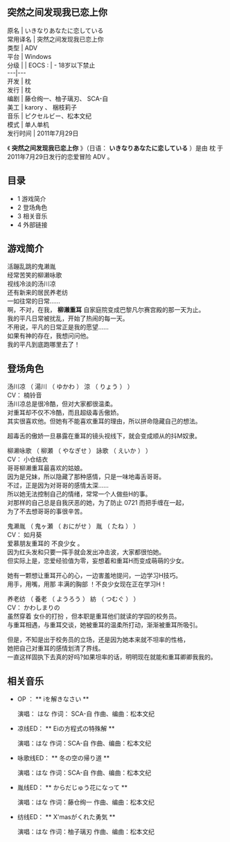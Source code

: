 突然之间发现我已恋上你  
---  
原名  |  いきなりあなたに恋している   
常用译名  |  突然之间发现我已恋上你   
类型  |  ADV   
平台  |  Windows   
分级  |  |  EOCS  :  |  \- 18岁以下禁止   
---|---  
开发  |  枕   
发行  |  枕   
编剧  |  藤仓绚一、柚子璃刃、  SCA-自   
美工  |  karory  、  梱枝莉子   
音乐  |  ピクセルビー、松本文纪   
模式  |  单人单机   
发行时间  |  2011年7月29日   
  
《 **突然之间发现我已恋上你** 》（日语：  **いきなりあなたに恋している** ）是由  枕  于2011年7月29日发行的恋爱冒险  ADV  。

##  目录

  * 1  游戏简介 
  * 2  登场角色 
  * 3  相关音乐 
  * 4  外部链接 

##  游戏简介

活蹦乱跳的鬼濑胤  
经常苦笑的柳濑咏歌  
视线冷淡的汤川凉  
还有新来的居民养老纺  
一如往常的日常……  
啊，不对，在我， **柳濑重耳** 自家庭院变成巴黎凡尔赛宫殿的那一天为止。  
我的平凡日常被扰乱，开始了热闹的每一天。  
不用说，平凡的日常正是我的愿望……  
如果有神的存在，我想问问他。  
我的平凡到底跑哪里去了！

##  登场角色

汤川凉  （  湯川  （  ゆかわ  ）  涼  （  りょう  ）  ）  
CV：  楠铃音  
汤川凉总是很冷酷，但对大家都很温柔。  
对重耳却不仅不冷酷，而且超级毒舌傲娇。  
其实很喜欢他。但她有不能喜欢重耳的理由，所以拼命隐藏自己的想法。  
  
超毒舌的傲娇一旦暴露在重耳的镜头视线下，就会变成顺从的抖M奴隶。

柳濑咏歌  （  柳瀬  （  やなぎせ  ）  詠歌  （  えいか  ）  ）  
CV：  小仓结衣  
哥哥柳濑重耳最喜欢的姑娘。  
因为是兄妹，所以隐藏了那种感情，只是一味地毒舌哥哥。  
不过，正是因为对哥哥的感情太深……  
所以她无法控制自己的情绪，常常一个人做些H的事。  
对那样的自己总是自我厌恶的她，为了防止  0721  而把手缠在一起，  
为了不去想哥哥的事很辛苦。

鬼濑胤  （  鬼ヶ瀬  （  おにがせ  ）  胤  （  たね  ）  ）  
CV：  如月葵  
爱慕朋友重耳的  不良少女  。  
因为红头发和只要一挥手就会发出冲击波，大家都很怕她。  
但实际上是，恋爱经验值为零，妄想着和重耳H而变成萌萌的少女。  
  
她有一颗想让重耳开心的心，一边害羞地提问，一边学习H技巧。  
用手，用嘴，用那  丰满的胸部  ！不良少女现在正在学习H！

养老纺  （  養老  （  ようろう  ）  紡  （  つむぐ  ）  ）  
CV：  かわしまりの  
虽然穿着  女仆的打扮  ，但本职是重耳他们就读的学园的校务员。  
与重耳相遇，与重耳交谈，她被重耳的温柔所打动，渐渐被重耳所吸引。  
  
但是，不知是出于校务员的立场，还是因为她本来就不坦率的性格，  
她把自己对重耳的感情划清了界线。  
一直这样固执下去真的好吗?如果坦率的话，明明现在就能和重耳卿卿我我的。

##  相关音乐

  * OP  ： ** iを解きなさい  **

     演唱：  はな 
     作词：  SCA-自 
     作曲、编曲：松本文纪 

  * 凉线ED： ** Eiの方程式の特殊解  **

     演唱：はな 
     作词：SCA-自 
     作曲、编曲：松本文纪 

  * 咏歌线ED： ** 冬の空の帰り道  **

     演唱：はな 
     作词：SCA-自 
     作曲、编曲：松本文纪 

  * 胤线ED： ** からだじゅう花になって  **

     演唱：はな 
     作词：藤仓绚一 
     作曲、编曲：松本文纪 

  * 纺线ED： ** X'masがくれた勇気  **

     演唱：はな 
     作词：柚子璃刃 
     作曲、编曲：松本文纪 